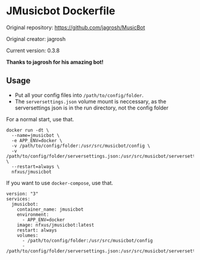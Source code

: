 # JMusicbot Dockerfile

Original repository: https://github.com/jagrosh/MusicBot

Original creator: jagrosh

Current version: 0.3.8

**Thanks to jagrosh for his amazing bot!**

## Usage 

* Put all your config files into ``/path/to/config/folder``.
* The ``serversettings.json`` volume mount is neccessary, as the serversettings json is in the run directory, not the config folder

For a normal start, use that.
```
docker run -dt \  
  --name=jmusicbot \  
  -e APP_ENV=docker \
  -v /path/to/config/folder:/usr/src/musicbot/config \
  -v /path/to/config/folder/serversettings.json:/usr/src/musicbot/serversettings.json \
  --restart=always \
  nfxus/jmusicbot
```

If you want to use ``docker-compose``, use that.
```
version: "3"
services:
  jmusicbot:
    container_name: jmusicbot
    environment:
      - APP_ENV=docker
    image: nfxus/jmusicbot:latest
    restart: always
    volumes:
      - /path/to/config/folder:/usr/src/musicbot/config
      - /path/to/config/folder/serversettings.json:/usr/src/musicbot/serversettings.json
```
